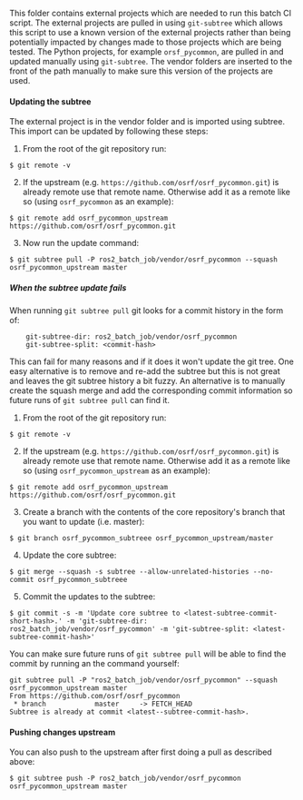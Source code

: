 This folder contains external projects which are needed to run this batch CI script.
The external projects are pulled in using `git-subtree` which allows this script to use a known version of the external projects rather than being potentially impacted by changes made to those projects which are being tested.
The Python projects, for example `orsf_pycommon`, are pulled in and updated manually using `git-subtree`.
The vendor folders are inserted to the front of the path manually to make sure this version of the projects are used.

#### Updating the subtree

The external project is in the vendor folder and is imported using subtree.
This import can be updated by following these steps:

1. From the root of the git repository run:

```
$ git remote -v
```

2. If the upstream (e.g. `https://github.com/osrf/osrf_pycommon.git`) is already remote use that remote name. Otherwise add it as a remote like so (using `osrf_pycommon` as an example):

```
$ git remote add osrf_pycommon_upstream https://github.com/osrf/osrf_pycommon.git
```

3. Now run the update command:

```
$ git subtree pull -P ros2_batch_job/vendor/osrf_pycommon --squash osrf_pycommon_upstream master
```

##### When the subtree update fails

When running `git subtree pull` git looks for a commit history in the form of:

```
    git-subtree-dir: ros2_batch_job/vendor/osrf_pycommon
    git-subtree-split: <commit-hash>
```

This can fail for many reasons and if it does it won't update the git tree.
One easy alternative is to remove and re-add the subtree but this is not great
and leaves the git subtree history a bit fuzzy.
An alternative is to manually create the squash merge and add the corresponding
commit information so future runs of `git subtree pull` can find it.

1. From the root of the git repository run:

```
$ git remote -v
```

2. If the upstream (e.g. `https://github.com/osrf/osrf_pycommon.git`) is already
remote use that remote name. Otherwise add it as a remote like so (using
`osrf_pycommon_upstream` as an example):

```
$ git remote add osrf_pycommon_upstream https://github.com/osrf/osrf_pycommon.git
```

3. Create a branch with the contents of the core repository's branch that you want to update (i.e. master):

```
$ git branch osrf_pycommon_subtreee osrf_pycommon_upstream/master
```

4. Update the core subtree:

```
$ git merge --squash -s subtree --allow-unrelated-histories --no-commit osrf_pycommon_subtreee
```

5. Commit the updates to the subtree:

```
$ git commit -s -m 'Update core subtree to <latest-subtree-commit-short-hash>.' -m 'git-subtree-dir: ros2_batch_job/vendor/osrf_pycommon' -m 'git-subtree-split: <latest-subtree-commit-hash>'
```

You can make sure future runs of `git subtree pull` will be able to find the commit by
running an the command yourself:

```
git subtree pull -P "ros2_batch_job/vendor/osrf_pycommon" --squash osrf_pycommon_upstream master
From https://github.com/osrf/osrf_pycommon
 * branch            master     -> FETCH_HEAD
Subtree is already at commit <latest--subtree-commit-hash>.
```

#### Pushing changes upstream

You can also push to the upstream after first doing a pull as described above:

```
$ git subtree push -P ros2_batch_job/vendor/osrf_pycommon osrf_pycommon_upstream master
```
